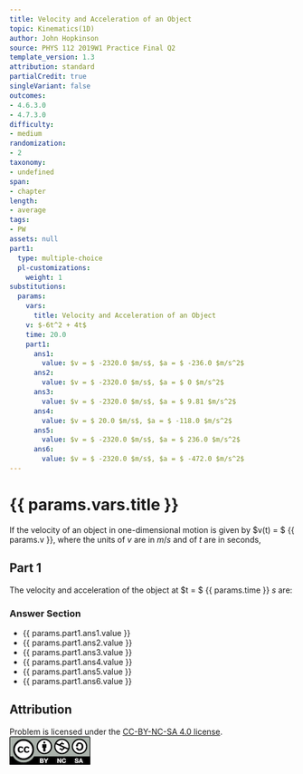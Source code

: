 ```yaml
---
title: Velocity and Acceleration of an Object
topic: Kinematics(1D)
author: John Hopkinson
source: PHYS 112 2019W1 Practice Final Q2
template_version: 1.3
attribution: standard
partialCredit: true
singleVariant: false
outcomes:
- 4.6.3.0
- 4.7.3.0
difficulty:
- medium
randomization:
- 2
taxonomy:
- undefined
span:
- chapter
length:
- average
tags:
- PW
assets: null
part1:
  type: multiple-choice
  pl-customizations:
    weight: 1
substitutions:
  params:
    vars:
      title: Velocity and Acceleration of an Object
    v: $-6t^2 + 4t$
    time: 20.0
    part1:
      ans1:
        value: $v = $ -2320.0 $m/s$, $a = $ -236.0 $m/s^2$
      ans2:
        value: $v = $ -2320.0 $m/s$, $a = $ 0 $m/s^2$
      ans3:
        value: $v = $ -2320.0 $m/s$, $a = $ 9.81 $m/s^2$
      ans4:
        value: $v = $ 20.0 $m/s$, $a = $ -118.0 $m/s^2$
      ans5:
        value: $v = $ -2320.0 $m/s$, $a = $ 236.0 $m/s^2$
      ans6:
        value: $v = $ -2320.0 $m/s$, $a = $ -472.0 $m/s^2$
---
```

# {{ params.vars.title }}
If the velocity of an object in one-dimensional motion is given by $v(t) = $ {{ params.v }}, where the units of $v$ are in $m/s$ and of $t$ are in seconds,

## Part 1

The velocity and acceleration of the object at $t = $ {{ params.time }} $s$ are:

### Answer Section

- {{ params.part1.ans1.value }}
- {{ params.part1.ans2.value }}
- {{ params.part1.ans3.value }}
- {{ params.part1.ans4.value }}
- {{ params.part1.ans5.value }}
- {{ params.part1.ans6.value }}

## Attribution

Problem is licensed under the [CC-BY-NC-SA 4.0 license](https://creativecommons.org/licenses/by-nc-sa/4.0/).<br> ![The Creative Commons 4.0 license requiring attribution-BY, non-commercial-NC, and share-alike-SA license.](https://raw.githubusercontent.com/firasm/bits/master/by-nc-sa.png)